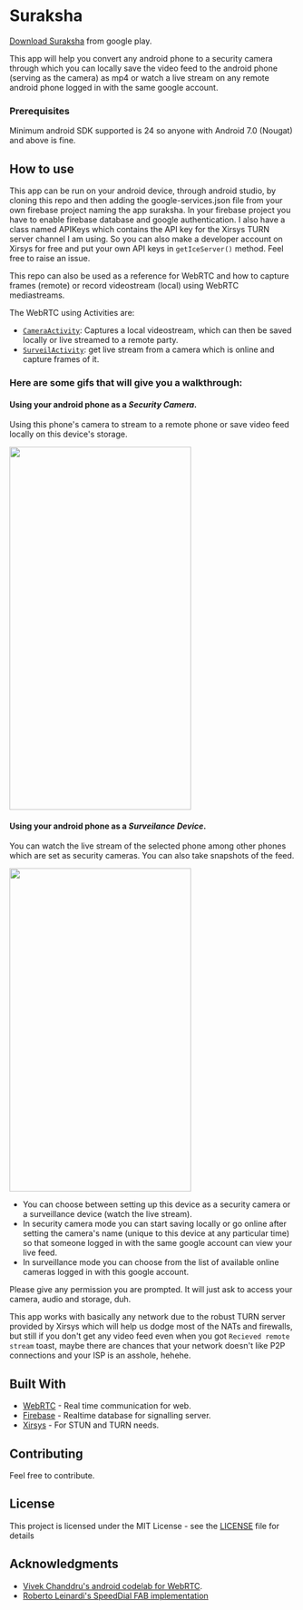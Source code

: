 # Suraksha

[Download Suraksha](https://play.google.com/store/apps/details?id=com.cannizarro.securitycamera) from google play.

This app will help you convert any android phone to a security camera through which you can locally save the video
feed to the android phone (serving as the camera) as mp4 or watch a live stream on any remote android phone logged in with the same google account.


### Prerequisites

Minimum android SDK supported is 24 so anyone with Android 7.0 (Nougat) and above is fine.

## How to use

This app can be run on your android device, through android studio, by cloning this repo and then adding the google-services.json file from your own firebase project naming the app suraksha. In your firebase project you have to enable firebase database and google authentication. I also have a class named APIKeys which contains the API key for the Xirsys TURN server channel I am using. So you can also make a developer account on Xirsys for free and put your own API keys in `getIceServer()` method. Feel free to raise an issue.

This repo can also be used as a reference for WebRTC and how to capture frames (remote) or record videostream (local) using WebRTC mediastreams.

The WebRTC using Activities are:
- <a href = "https://github.com/cannizarro/Suraksha/blob/master/app/src/main/java/com/cannizarro/securitycamera/CameraActivity.java">`CameraActivity`</a>: Captures a local videostream, which can then be saved locally or live streamed to a remote party.
- <a href="https://github.com/cannizarro/Suraksha/blob/master/app/src/main/java/com/cannizarro/securitycamera/SurveilActivity.java">`SurveilActivity`</a>: get live stream from a camera which is online and capture frames of it.


### Here are some gifs that will give you a walkthrough:

#### Using your android phone as a *Security Camera*. 
Using this phone's camera to stream to a remote phone or save video feed locally on this device's storage.

<img src="https://github.com/cannizarro/Suraksha/raw/master/Security.gif" width="320" height="640" />

#### Using your android phone as a *Surveilance Device*. 
You can watch the live stream of the selected phone among other phones which are set as security cameras. You can also take snapshots of the feed.

<img src="https://github.com/cannizarro/Suraksha/raw/master/Surveillance.gif" width="320" height="570" />

* You can choose between setting up this device as a security camera or a surveillance device (watch the live stream).
* In security camera mode you can start saving locally or go online after setting the camera's name (unique to this device at any particular time) so that someone logged in with the same google account can view your live feed.
* In surveillance mode you can choose from the list of available online cameras logged in with this google account.

Please give any permission you are prompted. It will just ask to access your camera, audio and storage, duh.

This app works with basically any network due to the robust TURN server provided by Xirsys which will help us dodge most of the NATs and firewalls, but still if you don't get any video feed even when you got `Recieved remote stream` toast, maybe there are chances that your network doesn't like P2P connections and your ISP is an asshole, hehehe.


## Built With

* [WebRTC](https://webrtc.org/native-code/android/) - Real time communication for web.
* [Firebase](https://firebase.google.com/) - Realtime database for signalling server.
* [Xirsys](https://xirsys.com/) - For STUN and TURN needs.

## Contributing

Feel free to contribute.

## License

This project is licensed under the MIT License - see the [LICENSE](LICENSE) file for details

## Acknowledgments

* [Vivek Chanddru's android codelab for WebRTC](https://github.com/vivek1794/webrtc-android-codelab).
* [Roberto Leinardi's SpeedDial FAB implementation](https://github.com/leinardi/FloatingActionButtonSpeedDial)
